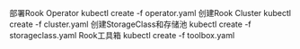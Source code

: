 部署Rook Operator
kubectl create -f  operator.yaml
创建Rook Cluster
kubectl create -f cluster.yaml
创建StorageClass和存储池
kubectl create -f storageclass.yaml
Rook工具箱
kubectl create -f toolbox.yaml
